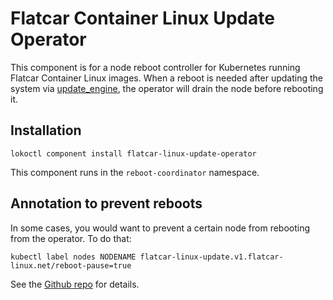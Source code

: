 # Flatcar Container Linux Update Operator

This component is for a node reboot controller for Kubernetes running Flatcar
Container Linux images. When a reboot is needed after updating the system via
[update_engine](https://github.com/coreos/update_engine), the operator will
drain the node before rebooting it.

## Installation

```
lokoctl component install flatcar-linux-update-operator
```

This component runs in the `reboot-coordinator` namespace.

## Annotation to prevent reboots

In some cases, you would want to prevent a certain node from rebooting from the
operator. To do that:

```
kubectl label nodes NODENAME flatcar-linux-update.v1.flatcar-linux.net/reboot-pause=true
```

See the [Github repo](https://github.com/kinvolk/flatcar-linux-update-operator) for details.
